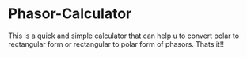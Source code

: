 # Phasor-Calculator

This is a quick and simple calculator that can help u to convert polar to rectangular form or rectangular to polar form of phasors. Thats it!! 
